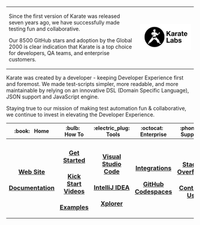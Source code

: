 <table>
    <tr>
        <td>
            <p>
                Since the first version of Karate was released seven years ago, we have successfully made testing fun and
                collaborative.
            </p>
            <p>
                Our 8500 GitHub stars and adoption by the Global 2000 is clear indication that
                Karate is a top choice for developers, QA teams, and enterprise customers.
            </p>
        </td>
        <td width="30%">
            <a href="https://karatelabs.io">
                <picture>
                    <source media="(prefers-color-scheme: dark)"
                        srcset="https://raw.githubusercontent.com/karatelabs/.github/main/profile/karate-labs-wide-black.png">
                    <img src="https://raw.githubusercontent.com/karatelabs/.github/main/profile/karate-labs-wide.png" />
                </picture>
            </a>
        </td>
    </tr>
</table>

<p>
    Karate was created by a developer - keeping Developer Experience first and foremost. We made test-scripts simpler, more
    readable, and more maintainable by relying on an innovative DSL (Domain Specific Language), JSON support and JavaScript
    engine.
</p>

<p>    
    Staying true to our mission of making test automation fun & collaborative, we continue to invest in elevating the
    Developer Experience.    
</p>

<table>
    <tr>
        <th width="16%">:book: &nbsp; Home</th>
        <th width="16%">:bulb: &nbsp; How To</th>
        <th width="16%">:electric_plug: &nbsp; Tools</th>
        <th width="16%">:octocat: &nbsp; Enterprise</th>     
        <th width="16%">:phone: &nbsp; Support</th>
        <th>:bell: &nbsp; Follow Us</th>
    </tr>
    <tr>
        <th>
            <h3>
                <a href="https://karatelabs.io">Web Site</a>
            </h3>            
            <h3>
                <a href="https://karatelabs.github.io/karate">Documentation</a>
            </h3>            
        </th>
        <th>
            <h3>
                <a href="https://github.com/karatelabs/karate/wiki/Get-Started">Get Started</a>
            </h3>
            <h3>
                <a href="https://www.youtube.com/playlist?list=PLnONaB4tNFOkxwM3dOvXLXJstSg_wMJSs">Kick Start Videos</a>
            </h3>         
            <h3>
                <a href="https://github.com/karatelabs/karate-examples/blob/main/README.md">Examples</a>
            </h3>
        </th>            
        <th>
            <h3>
                <a href="https://github.com/karatelabs/vscode-extension">Visual Studio Code</a>
            </h3>
            <h3>
                <a href="https://github.com/karatelabs/intellij-plugin">IntelliJ IDEA</a>
            </h3>
            <h3>
                <a href="https://github.com/karatelabs/xplorer">Xplorer</a>
            </h3>            
        </th>      
        <th>
            <h3>
                <a href="https://github.com/karatelabs/karate-examples/blob/main/README.md#integrations">Integrations</a>
            </h3>        
            <h3>
                <a href="https://github.com/karatelabs/karate/wiki/Karate-in-GitHub-Codespaces">GitHub Codespaces</a>
            </h3>
        </th>
        <th>
            <h3>
                <a href="https://stackoverflow.com/questions/tagged/karate">Stack Overflow</a>
            </h3>   
            <h3>
                <a href="https://karatelabs.io/contact-us">Contact Us</a>
            </h3> 
        </th>
        <th>
            <h3>
                <a href="https://www.linkedin.com/company/karatelabs">LinkedIn</a>
            </h3>  
            <h3>
                <a href="https://twitter.com/getkarate">Twitter</a>
            </h3>   
            <h3>
                <a href="https://www.youtube.com/@karatelabs">YouTube</a>
            </h3> 
        </th>
    </tr>
</table>
